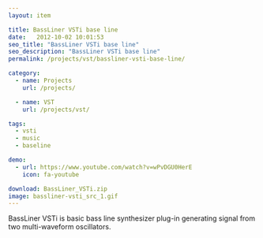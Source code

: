 ```yaml
---
layout: item

title: BassLiner VSTi base line
date:   2012-10-02 10:01:53
seo_title: "BassLiner VSTi base line"
seo_description: "BassLiner VSTi base line"
permalink: /projects/vst/bassliner-vsti-base-line/

category:
  - name: Projects
    url: /projects/

  - name: VST
    url: /projects/vst/

tags:
  - vsti
  - music
  - baseline

demo:
  - url: https://www.youtube.com/watch?v=wPvDGU0HerE
    icon: fa-youtube

download: BassLiner_VSTi.zip
image: bassliner-vsti_src_1.gif
---
```

BassLiner VSTi is basic bass line synthesizer plug-in generating signal from two multi-waveform oscillators.